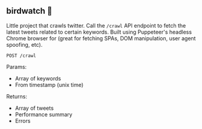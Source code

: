 ## birdwatch 🔭

Little project that crawls twitter. Call the `/crawl` API endpoint to fetch the latest tweets related to certain keywords. Built using Puppeteer's headless Chrome browser for (great for fetching SPAs, DOM manipulation, user agent spoofing, etc).


`POST /crawl`

Params:
- Array of keywords
- From timestamp (unix time)

Returns:
- Array of tweets
- Performance summary
- Errors
